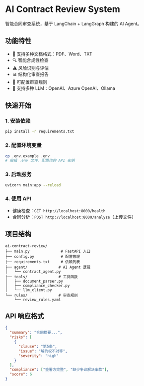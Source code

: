 # AI Contract Review System

智能合同审查系统，基于 LangChain + LangGraph 构建的 AI Agent。

## 功能特性

- 📄 支持多种文档格式：PDF、Word、TXT
- 🔍 智能合规性检查
- ⚠️ 风险识别与评估
- 📊 结构化审查报告
- 🔧 可配置审查规则
- 🤖 支持多种 LLM：OpenAI、Azure OpenAI、Ollama

## 快速开始

### 1. 安装依赖

```bash
pip install -r requirements.txt
```

### 2. 配置环境变量

```bash
cp .env.example .env
# 编辑 .env 文件，配置你的 API 密钥
```

### 3. 启动服务

```bash
uvicorn main:app --reload
```

### 4. 使用 API

- 健康检查：`GET http://localhost:8000/health`
- 合同分析：`POST http://localhost:8000/analyze`（上传文件）

## 项目结构

```
ai-contract-review/
├── main.py              # FastAPI 入口
├── config.py            # 配置管理
├── requirements.txt     # 依赖列表
├── agent/              # AI Agent 逻辑
│   └── contract_agent.py
├── tools/              # 工具函数
│   ├── document_parser.py
│   ├── compliance_checker.py
│   └── llm_client.py
└── rules/              # 审查规则
    └── review_rules.yaml
```

## API 响应格式

```json
{
  "summary": "合同摘要...",
  "risks": [
    {
      "clause": "第5条",
      "issue": "解约权不对等",
      "severity": "high"
    }
  ],
  "compliance": ["签署方完整", "缺少争议解决条款"],
  "score": 6
}
```